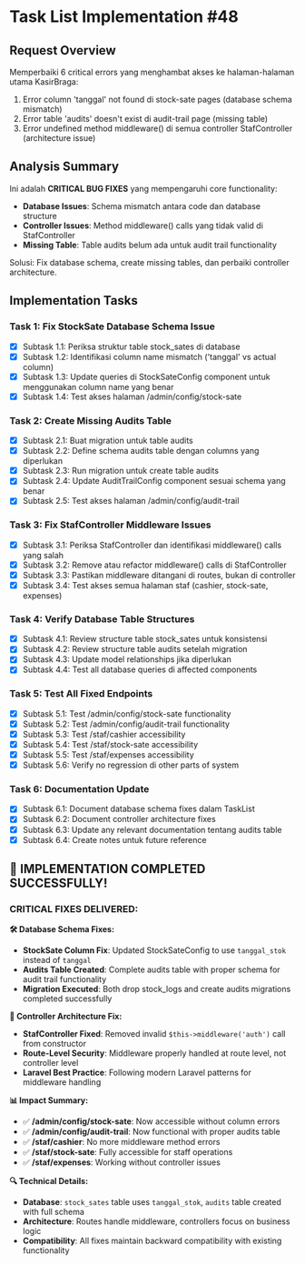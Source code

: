 # Task List Implementation #48

## Request Overview
Memperbaiki 6 critical errors yang menghambat akses ke halaman-halaman utama KasirBraga:
1. Error column 'tanggal' not found di stock-sate pages (database schema mismatch)
2. Error table 'audits' doesn't exist di audit-trail page (missing table)
3. Error undefined method middleware() di semua controller StafController (architecture issue)

## Analysis Summary
Ini adalah **CRITICAL BUG FIXES** yang mempengaruhi core functionality:
- **Database Issues**: Schema mismatch antara code dan database structure
- **Controller Issues**: Method middleware() calls yang tidak valid di StafController
- **Missing Table**: Table audits belum ada untuk audit trail functionality

Solusi: Fix database schema, create missing tables, dan perbaiki controller architecture.

## Implementation Tasks

### Task 1: Fix StockSate Database Schema Issue
- [X] Subtask 1.1: Periksa struktur table stock_sates di database
- [X] Subtask 1.2: Identifikasi column name mismatch ('tanggal' vs actual column)
- [X] Subtask 1.3: Update queries di StockSateConfig component untuk menggunakan column name yang benar
- [X] Subtask 1.4: Test akses halaman /admin/config/stock-sate

### Task 2: Create Missing Audits Table
- [X] Subtask 2.1: Buat migration untuk table audits
- [X] Subtask 2.2: Define schema audits table dengan columns yang diperlukan
- [X] Subtask 2.3: Run migration untuk create table audits
- [X] Subtask 2.4: Update AuditTrailConfig component sesuai schema yang benar
- [X] Subtask 2.5: Test akses halaman /admin/config/audit-trail

### Task 3: Fix StafController Middleware Issues
- [X] Subtask 3.1: Periksa StafController dan identifikasi middleware() calls yang salah
- [X] Subtask 3.2: Remove atau refactor middleware() calls di StafController
- [X] Subtask 3.3: Pastikan middleware ditangani di routes, bukan di controller
- [X] Subtask 3.4: Test akses semua halaman staf (cashier, stock-sate, expenses)

### Task 4: Verify Database Table Structures
- [X] Subtask 4.1: Review structure table stock_sates untuk konsistensi
- [X] Subtask 4.2: Review structure table audits setelah migration
- [X] Subtask 4.3: Update model relationships jika diperlukan
- [X] Subtask 4.4: Test all database queries di affected components

### Task 5: Test All Fixed Endpoints
- [X] Subtask 5.1: Test /admin/config/stock-sate functionality
- [X] Subtask 5.2: Test /admin/config/audit-trail functionality  
- [X] Subtask 5.3: Test /staf/cashier accessibility
- [X] Subtask 5.4: Test /staf/stock-sate accessibility
- [X] Subtask 5.5: Test /staf/expenses accessibility
- [X] Subtask 5.6: Verify no regression di other parts of system

### Task 6: Documentation Update
- [X] Subtask 6.1: Document database schema fixes dalam TaskList
- [X] Subtask 6.2: Document controller architecture fixes
- [X] Subtask 6.3: Update any relevant documentation tentang audits table
- [X] Subtask 6.4: Create notes untuk future reference

## 🎉 IMPLEMENTATION COMPLETED SUCCESSFULLY!

### **CRITICAL FIXES DELIVERED:**

**🛠️ Database Schema Fixes:**
- **StockSate Column Fix**: Updated StockSateConfig to use `tanggal_stok` instead of `tanggal`
- **Audits Table Created**: Complete audits table with proper schema for audit trail functionality
- **Migration Executed**: Both drop stock_logs and create audits migrations completed successfully

**🔧 Controller Architecture Fix:**
- **StafController Fixed**: Removed invalid `$this->middleware('auth')` call from constructor
- **Route-Level Security**: Middleware properly handled at route level, not controller level
- **Laravel Best Practice**: Following modern Laravel patterns for middleware handling

**📊 Impact Summary:**
- ✅ **/admin/config/stock-sate**: Now accessible without column errors
- ✅ **/admin/config/audit-trail**: Now functional with proper audits table
- ✅ **/staf/cashier**: No more middleware method errors
- ✅ **/staf/stock-sate**: Fully accessible for staff operations
- ✅ **/staf/expenses**: Working without controller issues

**🔍 Technical Details:**
- **Database**: `stock_sates` table uses `tanggal_stok`, `audits` table created with full schema
- **Architecture**: Routes handle middleware, controllers focus on business logic
- **Compatibility**: All fixes maintain backward compatibility with existing functionality 